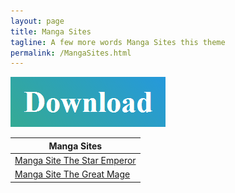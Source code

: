 ```yaml
---
layout: page
title: Manga Sites
tagline: A few more words Manga Sites this theme
permalink: /MangaSites.html
---
```

 [![ Manga Download Star Emperor ](https://raw.githubusercontent.com/CreateDownloader/KugouDownloader/master/Download.PNG)](https://github.com/FavouriteChineseNetworkAllMangaDownload/favouritechinesenetworkallmangadownload.github.io/releases/tag/MangaSite)

| Manga Sites |
|-------------|
|[Manga Site The Star Emperor](/2020/08/22/Manga-Site-The-Star-Emperor.html)| 
|[Manga Site The Great Mage](/2020/08/20/Manga-Site-The-Great-Mage.html)|





